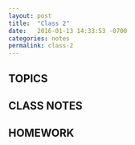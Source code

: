 ```yaml
---
layout: post
title:  "Class 2"
date:   2016-01-13 14:33:53 -0700
categories: notes
permalink: class-2
---
```


## TOPICS

## CLASS NOTES

## HOMEWORK